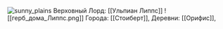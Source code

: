 ![sunny_plains](https://i.imgur.com/2mPnS5d.png[/img])
Верховный Лорд: [[Ульпиан Липпс]] 
![[герб_дома_Липпс.png]]
Города: [[Стоиберт]], 
Деревни: [[Орифис]], 
